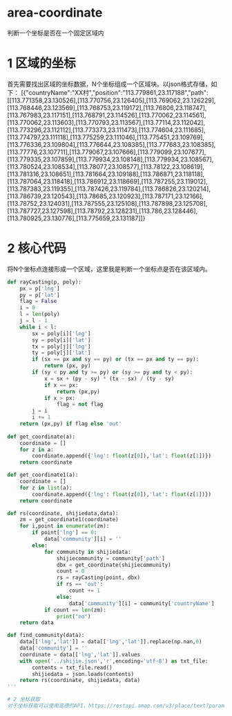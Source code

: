 # area-coordinate
判断一个坐标是否在一个固定区域内

# 1 区域的坐标
首先需要找出区域的坐标数据，N个坐标组成一个区域块。以json格式存储，如下：
[{"countryName":"XX村","position":"113.779861,23.117188","path":[[113.771358,23.130526],[113.770756,23.126405],[113.769062,23.126229],[113.768446,23.123569],[113.768753,23.119172],[113.76806,23.118747],[113.767983,23.117151],[113.768791,23.114526],[113.770062,23.114561],[113.770062,23.113603],[113.770793,23.113567],[113.77114,23.112042],[113.773296,23.112112],[113.773373,23.111473],[113.774604,23.111685],[113.774797,23.111118],[113.775259,23.111046],[113.775451,23.109769],[113.776336,23.109804],[113.776644,23.108385],[113.777683,23.108385],[113.77776,23.107711],[113.779067,23.107666],[113.779099,23.107677],[113.779335,23.107859],[113.779934,23.108148],[113.779934,23.108567],[113.780524,23.108534],[113.78077,23.108577],[113.78122,23.108619],[113.781316,23.108651],[113.781664,23.109188],[113.786871,23.118118],[113.787064,23.118418],[113.786912,23.118669],[113.787255,23.119012],[113.787383,23.119355],[113.787426,23.119784],[113.786826,23.120214],[113.786739,23.120543],[113.78685,23.120923],[113.787171,23.12166],[113.78752,23.124031],[113.787555,23.125108],[113.787898,23.125708],[113.787727,23.127598],[113.78792,23.128231],[113.786,23.128446],[113.780925,23.130776],[113.775659,23.131187]]}

# 2 核心代码
将N个坐标点连接形成一个区域，这里我是判断一个坐标点是否在该区域内。

```python
def rayCasting(p, poly):
    px = p['lng']
    py = p['lat']
    flag = False 
    i = 0
    l = len(poly)
    j = l - 1
    while i < l:
        sx = poly[i]['lng']
        sy = poly[i]['lat']
        tx = poly[j]['lng']
        ty = poly[j]['lat']
        if (sx == px and sy == py) or (tx == px and ty == py):
            return (px, py)
        if (sy < py and ty >= py) or (sy >= py and ty < py):
            x = sx + (py - sy) * (tx - sx) / (ty - sy)
            if x == px:
                return (px,py)
            if x > px:
                flag = not flag
        j = i
        i += 1
    return (px,py) if flag else 'out'
 
def get_coordinate(a):
    coordinate = []
    for z in a:
        coordinate.append({'lng': float(z[0]),'lat': float(z[1])})
    return coordinate

def get_coordinate1(a):
    coordinate = []
    for z in list(a):
        coordinate.append({'lng': float(z[0]),'lat': float(z[1])})
    return coordinate

def rs(coordinate, shijiedata,data):
    zm = get_coordinate1(coordinate)
    for i,point in enumerate(zm): 
        if point['lng'] == 0:
            data['community'][i] = ''
        else:
            for community in shijiedata:
                shijiecommunity = community['path']   
                dbx = get_coordinate(shijiecommunity)
                count = 0    
                rs = rayCasting(point, dbx)
                if rs == 'out':
                    count += 1
                else:
                    data['community'][i] = community['countryName']
            if count == len(zm):
                print("no")
    return data

def find_community(data):
    data[['lng','lat']] = data[['lng','lat']].replace(np.nan,0)
    data['community'] = ''
    coordinate = data[['lng','lat']].values
    with open('../shijie.json','r',encoding='utf-8') as txt_file:
        contents = txt_file.read()
        shijiedata = json.loads(contents)       
    return rs(coordinate, shijiedata, data)
'''

# 2 坐标获取
对于坐标获取可以使用高德的API，https://restapi.amap.com/v3/place/text?parameters

